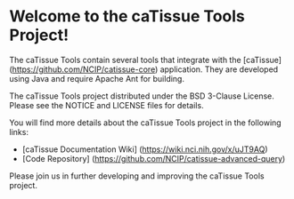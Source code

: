 Welcome to the caTissue Tools Project!
==============================================
The caTissue Tools contain several tools that integrate with the [caTissue] (https://github.com/NCIP/catissue-core) application.
They are developed using Java and require Apache Ant for building.

The caTissue Tools project distributed under the BSD 3-Clause License.
Please see the NOTICE and LICENSE files for details.

You will find more details about the caTissue Tools project in the following links:
 * [caTissue Documentation Wiki] (https://wiki.nci.nih.gov/x/uJT9AQ)
 * [Code Repository] (https://github.com/NCIP/catissue-advanced-query)

Please join us in further developing and improving the caTissue Tools project.
